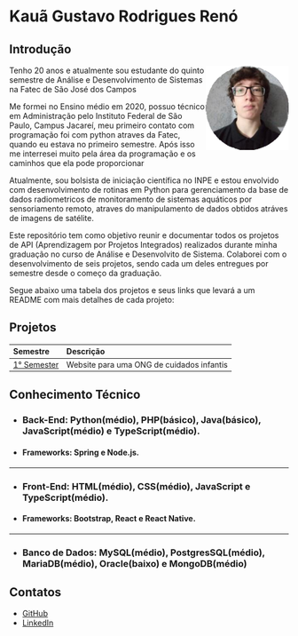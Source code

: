 # Kauã Gustavo Rodrigues Renó

## Introdução

<img align="right" src="https://github.com/Kaua-Reno/portifolio-TG-fatec/blob/main/img/perfil.png" alt="Foto pessoal" width="150"/>

Tenho 20 anos e atualmente sou estudante do quinto semestre de Análise e Desenvolvimento de Sistemas na Fatec de São José dos Campos

Me formei no Ensino médio em 2020, possuo técnico em Administração pelo Instituto Federal de São Paulo, Campus Jacareí, meu primeiro contato com programação foi com python atraves da Fatec, quando eu estava no primeiro semestre. Após isso me interresei muito pela área da programação e os caminhos que ela pode proporcionar

Atualmente, sou bolsista de iniciação científica no INPE e estou envolvido com desenvolvimento de rotinas em Python para gerenciamento da base de dados radiometricos de monitoramento de sistemas aquáticos por sensoriamento remoto, atraves do manipulamento de dados obtidos atráves de imagens de satélite.

Este repositório tem como objetivo reunir e documentar todos os projetos de API (Aprendizagem por Projetos Integrados) realizados durante minha graduação no curso de Análise e Desenvolvito de Sistema. Colaborei com o desenvolvimento de seis projetos, sendo cada um deles entregues por semestre desde o começo da graduação. 

Segue abaixo uma tabela dos projetos e seus links que levará a um README com mais detalhes de cada projeto:

## Projetos
<div align="left">

 |   Semestre  |    Descrição    |
 | :---         | :---      |
 | [1° Semester]( )    | Website para uma ONG de cuidados infantis |
 
 </div>
 
 ## Conhecimento Técnico
 
 * ### **Back-End:** Python(médio), PHP(básico), Java(básico), JavaScript(médio) e TypeScript(médio).
 * #### Frameworks: Spring e Node.js.
 --------------------------------------------------------------------------------------------------
 * ### **Front-End:** HTML(médio), CSS(médio), JavaScript e TypeScript(médio).
 * #### Frameworks: Bootstrap, React e React Native.
 --------------------------------------------------------------------------------------------------
 * ### **Banco de Dados:** MySQL(médio), PostgresSQL(médio), MariaDB(médio), Oracle(baixo) e MongoDB(médio)
 
 ## Contatos
 
* [GitHub](https://www.github.com/Kaua-Reno)
* [LinkedIn](https://www.linkedin.com/in/kau%C3%A3-gustavo-r-reno-6a3142205/)
